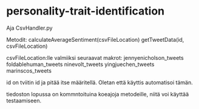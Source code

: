 # personality-trait-identification

Aja CsvHandler.py

Metodit:
calculateAverageSentiment(csvFileLocation)
getTweetData(id, csvFileLocation)

csvFileLocation:lle valmiiksi seuraavat makrot:
jennyenicholson_tweets
foldablehuman_tweets
ninevolt_tweets
yingjuechen_tweets
marinscos_tweets

id on tviitin id ja pitää itse määritellä. Oletan että käyttis automatisoi tämän.

tiedoston lopussa on kommntoituina koeajoja metodeille, niitä voi käyttää testaamiseen.
